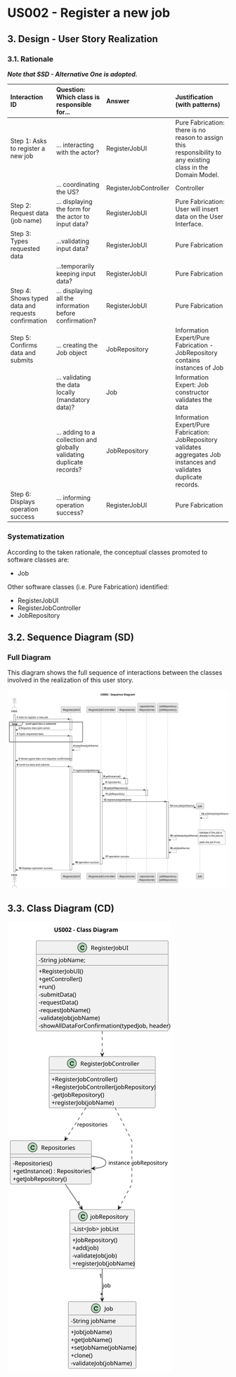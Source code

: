 # US002 - Register a new job

## 3. Design - User Story Realization

### 3.1. Rationale

_**Note that SSD - Alternative One is adopted.**_

| Interaction ID                                         | Question: Which class is responsible for...                            | Answer                | Justification (with patterns)                                                                                          |
|:-------------------------------------------------------|:-----------------------------------------------------------------------|:----------------------|:-----------------------------------------------------------------------------------------------------------------------|
| Step 1: Asks to register a new job		                   | ... interacting with the actor?                                        | RegisterJobUI         | Pure Fabrication: there is no reason to assign this responsibility to any existing class in the Domain Model.          |
| 			  		                                                | ... coordinating the US?                                               | RegisterJobController | Controller                                                                                                             |
| Step 2: Request data (job name)  		                    | 		... displaying the form for the actor to input data?                 | RegisterJobUI         | Pure Fabrication: User will insert data on the User Interface.                                                         |
| Step 3: Types requested data  		                       | 	...validating input data?                                             | RegisterJobUI         | Pure Fabrication                                                                                                       |
|                                                        | ...temporarily keeping input data?                                     | RegisterJobUI         | Pure Fabrication                                                                                                       |
| Step 4: Shows typed data and requests confirmation  		 | ... displaying all the information before confirmation?						          | RegisterJobUI         | Pure Fabrication                                                                                                       |              
| Step 5: Confirms data and submits  		                  | 	... creating the Job object                                           | JobRepository         | Information Expert/Pure Fabrication - JobRepository contains instances of Job                                          | 
| 			  		                                                | 	... validating the data locally (mandatory data)?                     | Job                   | Information Expert: Job constructor validates the data                                                                 | 
| 			  		                                                | 	... adding to a collection and globally validating duplicate records? | JobRepository         | Information Expert/Pure Fabrication: JobRepository validates aggregates Job instances and validates duplicate records. | 
| Step 6: Displays operation success  		                 | 	... informing operation success?                                      | RegisterJobUI         | Pure Fabrication                                                                                                       | 

### Systematization ##

According to the taken rationale, the conceptual classes promoted to software classes are:

* Job

Other software classes (i.e. Pure Fabrication) identified:

* RegisterJobUI
* RegisterJobController
* JobRepository

## 3.2. Sequence Diagram (SD)

### Full Diagram

This diagram shows the full sequence of interactions between the classes involved in the realization of this user story.

![Sequence Diagram - Full](svg/us002-sequence-diagram.svg)

## 3.3. Class Diagram (CD)

![Class Diagram](svg/us002-class-diagram.svg)
